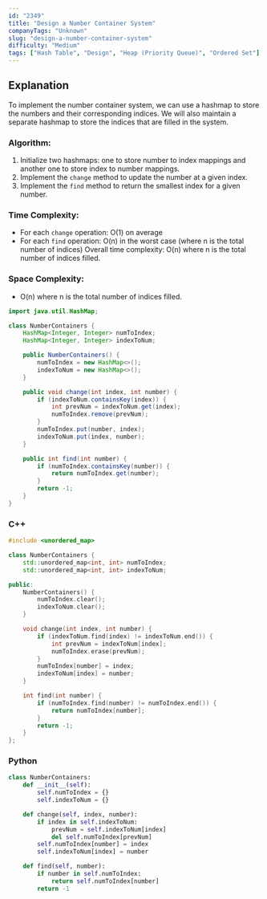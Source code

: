 ```yaml
---
id: "2349"
title: "Design a Number Container System"
companyTags: "Unknown"
slug: "design-a-number-container-system"
difficulty: "Medium"
tags: ["Hash Table", "Design", "Heap (Priority Queue)", "Ordered Set"]
---
```


## Explanation
To implement the number container system, we can use a hashmap to store the numbers and their corresponding indices. We will also maintain a separate hashmap to store the indices that are filled in the system. 

### Algorithm:
1. Initialize two hashmaps: one to store number to index mappings and another one to store index to number mappings.
2. Implement the `change` method to update the number at a given index.
3. Implement the `find` method to return the smallest index for a given number.

### Time Complexity:
- For each `change` operation: O(1) on average
- For each `find` operation: O(n) in the worst case (where n is the total number of indices)
Overall time complexity: O(n) where n is the total number of indices filled.

### Space Complexity:
- O(n) where n is the total number of indices filled.
```java
import java.util.HashMap;

class NumberContainers {
    HashMap<Integer, Integer> numToIndex;
    HashMap<Integer, Integer> indexToNum;

    public NumberContainers() {
        numToIndex = new HashMap<>();
        indexToNum = new HashMap<>();
    }

    public void change(int index, int number) {
        if (indexToNum.containsKey(index)) {
            int prevNum = indexToNum.get(index);
            numToIndex.remove(prevNum);
        }
        numToIndex.put(number, index);
        indexToNum.put(index, number);
    }

    public int find(int number) {
        if (numToIndex.containsKey(number)) {
            return numToIndex.get(number);
        }
        return -1;
    }
}
```

### C++
```cpp
#include <unordered_map>

class NumberContainers {
    std::unordered_map<int, int> numToIndex;
    std::unordered_map<int, int> indexToNum;

public:
    NumberContainers() {
        numToIndex.clear();
        indexToNum.clear();
    }

    void change(int index, int number) {
        if (indexToNum.find(index) != indexToNum.end()) {
            int prevNum = indexToNum[index];
            numToIndex.erase(prevNum);
        }
        numToIndex[number] = index;
        indexToNum[index] = number;
    }

    int find(int number) {
        if (numToIndex.find(number) != numToIndex.end()) {
            return numToIndex[number];
        }
        return -1;
    }
};
```

### Python
```python
class NumberContainers:
    def __init__(self):
        self.numToIndex = {}
        self.indexToNum = {}

    def change(self, index, number):
        if index in self.indexToNum:
            prevNum = self.indexToNum[index]
            del self.numToIndex[prevNum]
        self.numToIndex[number] = index
        self.indexToNum[index] = number

    def find(self, number):
        if number in self.numToIndex:
            return self.numToIndex[number]
        return -1
```
